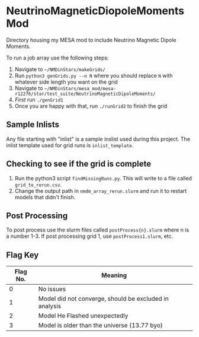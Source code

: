 # NeutrinoMagneticDiopoleMoments Mod
Directory housing my MESA mod to include Neutrino
Magnetic Dipole Moments.

To run a job array use the following steps:
1. Navigate to `~/NMDinStars/makeGrids/`
2. Run `python3 genGrids.py --n N` where you should
replace `N` with whatever side length you want on
the grid
3. Navigate to `~/NMDinStars/mesa_mod/mesa-r12276/star/test_suite/NeutrinoMagneticDipoleMoments/`
4. *First* run `./genGrid1`
5. Once you are happy with that, run `./runGrid2` to finish the grid

## Sample Inlists
Any file starting with "inlist" is a sample inslist used during this project. The inlist template used for grid runs is `inlist_template`.

## Checking to see if the grid is complete
1. Run the python3 script `findMissingRuns.py`. This will write to a file called `grid_to_rerun.csv`.
2. Change the output path in `nmdm_array_rerun.slurm` and run it to restart models that didn't finish.

## Post Processing
To post process use the slurm files called `postProcess{n}.slurm` where n is a number 1-3. If post processing grid 1, use `postProcess1.slurm`, etc. 

## Flag Key
| Flag No. | Meaning |
| -------- | ------- |
| 0 	   | No issues |
| 1	   | Model did not converge, should be excluded in analysis |
| 2	   | Model He Flashed unexpectedly |
| 3	   | Model is older than the universe (13.77 byo) |
